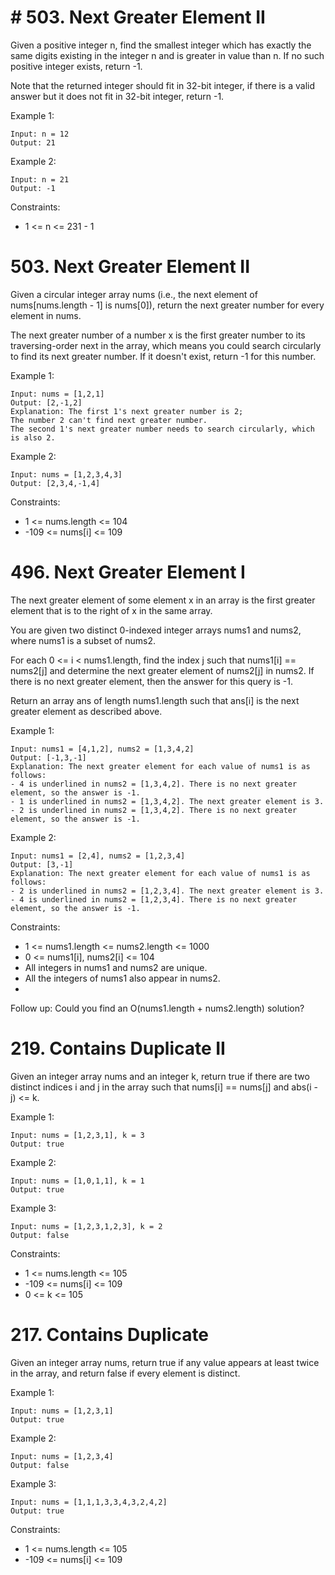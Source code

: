 # # 503. Next Greater Element II

Given a positive integer n, find the smallest integer which has exactly the same digits existing in the integer n and is greater in value than n. If no such positive integer exists, return -1.

Note that the returned integer should fit in 32-bit integer, if there is a valid answer but it does not fit in 32-bit integer, return -1.

Example 1:

```
Input: n = 12
Output: 21
```
Example 2:
```
Input: n = 21
Output: -1
```

Constraints:

* 1 <= n <= 231 - 1

# 503. Next Greater Element II

Given a circular integer array nums (i.e., the next element of nums[nums.length - 1] is nums[0]), return the next greater number for every element in nums.

The next greater number of a number x is the first greater number to its traversing-order next in the array, which means you could search circularly to find its next greater number. If it doesn't exist, return -1 for this number.


Example 1:

```
Input: nums = [1,2,1]
Output: [2,-1,2]
Explanation: The first 1's next greater number is 2;
The number 2 can't find next greater number.
The second 1's next greater number needs to search circularly, which is also 2.
```

Example 2:

```
Input: nums = [1,2,3,4,3]
Output: [2,3,4,-1,4]
```

Constraints:

* 1 <= nums.length <= 104
* -109 <= nums[i] <= 109

# 496. Next Greater Element I

The next greater element of some element x in an array is the first greater element that is to the right of x in the same array.

You are given two distinct 0-indexed integer arrays nums1 and nums2, where nums1 is a subset of nums2.

For each 0 <= i < nums1.length, find the index j such that nums1[i] == nums2[j] and determine the next greater element of nums2[j] in nums2. If there is no next greater element, then the answer for this query is -1.

Return an array ans of length nums1.length such that ans[i] is the next greater element as described above.

Example 1:

```
Input: nums1 = [4,1,2], nums2 = [1,3,4,2]
Output: [-1,3,-1]
Explanation: The next greater element for each value of nums1 is as follows:
- 4 is underlined in nums2 = [1,3,4,2]. There is no next greater element, so the answer is -1.
- 1 is underlined in nums2 = [1,3,4,2]. The next greater element is 3.
- 2 is underlined in nums2 = [1,3,4,2]. There is no next greater element, so the answer is -1.
```
Example 2:

```
Input: nums1 = [2,4], nums2 = [1,2,3,4]
Output: [3,-1]
Explanation: The next greater element for each value of nums1 is as follows:
- 2 is underlined in nums2 = [1,2,3,4]. The next greater element is 3.
- 4 is underlined in nums2 = [1,2,3,4]. There is no next greater element, so the answer is -1.
```

Constraints:

* 1 <= nums1.length <= nums2.length <= 1000
* 0 <= nums1[i], nums2[i] <= 104
* All integers in nums1 and nums2 are unique.
* All the integers of nums1 also appear in nums2.
* 

Follow up: Could you find an O(nums1.length + nums2.length) solution?

# 219. Contains Duplicate II

Given an integer array nums and an integer k, return true if there are two distinct indices i and j in the array such that nums[i] == nums[j] and abs(i - j) <= k.

Example 1:
```
Input: nums = [1,2,3,1], k = 3
Output: true
```
Example 2:
```
Input: nums = [1,0,1,1], k = 1
Output: true
```
Example 3:
```
Input: nums = [1,2,3,1,2,3], k = 2
Output: false
```

Constraints:

- 1 <= nums.length <= 105
- -109 <= nums[i] <= 109
- 0 <= k <= 105

# 217. Contains Duplicate

Given an integer array nums, return true if any value appears at least twice in the array, and return false if every element is distinct.

Example 1:
```
Input: nums = [1,2,3,1]
Output: true
```

Example 2:
```
Input: nums = [1,2,3,4]
Output: false
```
Example 3:
```
Input: nums = [1,1,1,3,3,4,3,2,4,2]
Output: true
```

Constraints:

- 1 <= nums.length <= 105
- -109 <= nums[i] <= 109